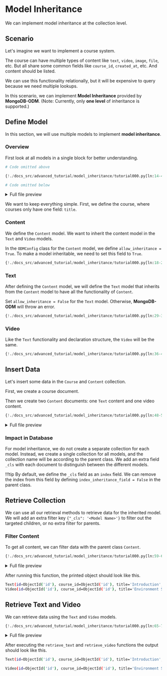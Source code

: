 # Model Inheritance

We can implement model inheritance at the collection level.

## Scenario

Let's imagine we want to implement a course system.

The course can have multiple types of content like `text`, `video`, `image`, `file`, etc. But all share some common fields like `course_id`, `created_at`, etc. And content should be listed.

We can use this functionality relationally, but it will be expensive to query because we need multiple lookups.

In this scenario, we can implement **Model Inheritance** provided by **MongoDB-ODM**.
(Note: Currently, only **one level** of inheritance is supported.)

## Define Model

In this section, we will use multiple models to implement **model inheritance**.

### Overview

First look at all models in a single block for better understanding.

```python hl_lines="12 18 21-22"
# Code omitted above

{!./docs_src/advanced_tutorial/model_inheritance/tutorial000.py[ln:14-40]!}

# Code omitted below
```

<details>
<summary>Full file preview</summary>
```Python
{!./docs_src/advanced_tutorial/model_inheritance/tutorial000.py!}
```
</details>

We want to keep everything simple. First, we define the course, where courses only have one field: `title`.

### Content

We define the `Content` model. We want to inherit the content model in the `Text` and `Video` models.

In the `ODMConfig` class for the `Content` model, we define `allow_inheritance = True`. To make a model inheritable, we need to set this field to `True`.

```python hl_lines="6"
{!./docs_src/advanced_tutorial/model_inheritance/tutorial000.py[ln:18-26]!}
```

### Text

After defining the `Content` model, we will define the `Text` model that inherits from the `Content` model to have all the functionality of `Content`.

Set `allow_inheritance = False` for the `Text` model. Otherwise, **MongoDB-ODM** will throw an error.

```python hl_lines="5"
{!./docs_src/advanced_tutorial/model_inheritance/tutorial000.py[ln:29-33]!}
```

### Video

Like the `Text` functionality and declaration structure, the `Video` will be the same.

```python hl_lines="5"
{!./docs_src/advanced_tutorial/model_inheritance/tutorial000.py[ln:36-40]!}
```

## Insert Data

Let's insert some data in the `Course` and `Content` collection.

First, we create a course document.

Then we create two `Content` documents: one `Text` content and one video content.

```python
{!./docs_src/advanced_tutorial/model_inheritance/tutorial000.py[ln:48-56]!}
```

<details>
<summary>Full file preview</summary>
```Python
{!./docs_src/advanced_tutorial/model_inheritance/tutorial000.py!}
```
</details>

### Impact in Database

For model inheritance, we do not create a separate collection for each model. Instead, we create a single collection for all models, and the collection name will be according to the parent class. We add an extra field `_cls` with each document to distinguish between the different models.

!!!tip
    By default, we define the `_cls` field as an `index` field. We can remove the index from this field by defining `index_inheritance_field = False` in the parent class.

## Retrieve Collection

We can use all our retrieval methods to retrieve data for the inherited model. We will add an extra filter key `{"_cls": '<Model Name>'}` to filter out the targeted children, or no extra filter for parents.

### Filter Content

To get all content, we can filter data with the parent class `Content`.

```python
{!./docs_src/advanced_tutorial/model_inheritance/tutorial000.py[ln:59-62]!}
```

<details>
<summary>Full file preview</summary>
```Python
{!./docs_src/advanced_tutorial/model_inheritance/tutorial000.py!}
```
</details>

After running this function, the printed object should look like this.

```bash
Text(id=ObjectId('id'), course_id=ObjectId('id'), title='Introduction', text='Introduction Text', _id=ObjectId('id'))
Video(id=ObjectId('id'), course_id=ObjectId('id'), title='Environment Setup', video_path='/media/video_path.mp4', _id=ObjectId('id'))
```

## Retrieve Text and Video

We can retrieve data using the `Text` and `Video` models.

```python
{!./docs_src/advanced_tutorial/model_inheritance/tutorial000.py[ln:65-74]!}
```

<details>
<summary>Full file preview</summary>
```Python
{!./docs_src/advanced_tutorial/model_inheritance/tutorial000.py!}
```
</details>

After executing the `retrieve_text` and `retrieve_video` functions the output should look like this.

```bash
Text(id=ObjectId('id'), course_id=ObjectId('id'), title='Introduction', text='Introduction Text', _id=ObjectId('id'))

Video(id=ObjectId('id'), course_id=ObjectId('id'), title='Environment Setup', video_path='/media/video_path.mp4', _id=ObjectId('id'))
```
